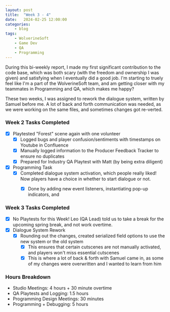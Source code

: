 ```yaml
---
layout: post
title:	"Week 3 - 4"
date:	2024-02-25 12:00:00
categories:
    - blog
tags:
    - WolverineSoft
    - Game Dev
    - QA
    - Programming
---
```


During this bi-weekly report, I made my first significant contribution to the code base, which was both scary (with the freedom and ownership I was given) and satisfying when I eventually did a good job. I'm starting to truely feel like I'm a part of the WolverineSoft team, and am getting closer with my teammates in Programming and QA, which makes me happy?

These two weeks, I was assigned to rework the dialogue system, written by Samuel before me. A lot of back and forth communication was needed, as we were working on the same files, and sometimes changes got re-verted.

### Week 2 Tasks Completed
- [x] Playtested "Forest" scene again with one volunteer
  - [x] Logged bugs and player confusion/sentiments with timestamps on Youtube in Confluence
  - [x] Manually logged information to the Producer Feedback Tracker to ensure no duplicates
  - [x] Prepared for Industry QA Playtest with Matt (by being extra diligent)
- [x] Programming Task
  - [x] Completed dialogue system activation, which people really liked! Now players have a choice in whether to start dialogue or not. 
    - [x] Done by adding new event listeners, instantiating pop-up indicators, and 


### Week 3 Tasks Completed
- [x] No Playtests for this Week! Leo (QA Lead) told us to take a break for the upcoming spring break, and not work overtime. 
- [x] Dialogue System Rework 
  - [x] Rounding out the changes, created serialized field options to use the new system or the old system
    - [x] This ensures that certain cutscenes are not manually activated, and players won't miss essential cutscenes
    - [x] This is where a lot of back & forth with Samuel came in, as some of my changes were overwritten and I wanted to learn from him 

### Hours Breakdown
- Studio Meetings: 4 hours + 30 minute overtime
- QA Playtests and Logging: 1.5 hours 
- Programming Design Meetings: 30 minutes
- Programming + Debugging: 5 hours